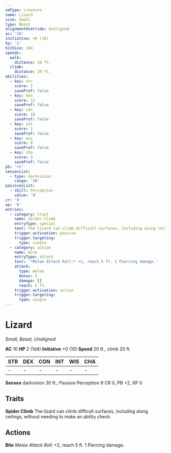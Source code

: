 ```yaml
---
smType: creature
name: Lizard
size: Small
type: Beast
alignmentOverride: Unaligned
ac: '10'
initiative: +0 (10)
hp: '2'
hitDice: 1d4
speeds:
  walk:
    distance: 20 ft.
  climb:
    distance: 20 ft.
abilities:
  - key: str
    score: 2
    saveProf: false
  - key: dex
    score: 11
    saveProf: false
  - key: con
    score: 10
    saveProf: false
  - key: int
    score: 1
    saveProf: false
  - key: wis
    score: 8
    saveProf: false
  - key: cha
    score: 3
    saveProf: false
pb: '+2'
sensesList:
  - type: darkvision
    range: '30'
passivesList:
  - skill: Perception
    value: '9'
cr: '0'
xp: '0'
entries:
  - category: trait
    name: Spider Climb
    entryType: special
    text: The lizard can climb difficult surfaces, including along ceilings, without needing to make an ability check.
    trigger.activation: passive
    trigger.targeting:
      type: single
  - category: action
    name: Bite
    entryType: attack
    text: '*Melee Attack Roll:* +2, reach 5 ft. 1 Piercing damage.'
    attack:
      type: melee
      bonus: 2
      damage: []
      reach: 5 ft.
    trigger.activation: action
    trigger.targeting:
      type: single
---
```


# Lizard
*Small, Beast, Unaligned*

**AC** 10
**HP** 2 (1d4)
**Initiative** +0 (10)
**Speed** 20 ft., climb 20 ft.

| STR | DEX | CON | INT | WIS | CHA |
| --- | --- | --- | --- | --- | --- |
| - | - | - | - | - | - |

**Senses** darkvision 30 ft.; Passive Perception 9
CR 0, PB +2, XP 0

## Traits

**Spider Climb**
The lizard can climb difficult surfaces, including along ceilings, without needing to make an ability check.

## Actions

**Bite**
*Melee Attack Roll:* +2, reach 5 ft. 1 Piercing damage.
